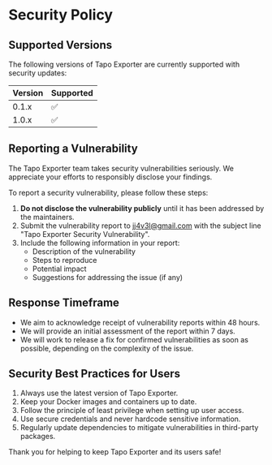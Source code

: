 # Security Policy

## Supported Versions

The following versions of Tapo Exporter are currently supported with security updates:

| Version | Supported          |
| ------- | ------------------ |
| 0.1.x   | :white_check_mark: |
| 1.0.x   | :white_check_mark: |

## Reporting a Vulnerability

The Tapo Exporter team takes security vulnerabilities seriously. We appreciate your efforts to responsibly disclose your findings.

To report a security vulnerability, please follow these steps:

1. **Do not disclose the vulnerability publicly** until it has been addressed by the maintainers.
2. Submit the vulnerability report to [jj4v3l@gmail.com](mailto:jj4v3l@gmail.com) with the subject line "Tapo Exporter Security Vulnerability".
3. Include the following information in your report:
   - Description of the vulnerability
   - Steps to reproduce
   - Potential impact
   - Suggestions for addressing the issue (if any)

## Response Timeframe

- We aim to acknowledge receipt of vulnerability reports within 48 hours.
- We will provide an initial assessment of the report within 7 days.
- We will work to release a fix for confirmed vulnerabilities as soon as possible, depending on the complexity of the issue.

## Security Best Practices for Users

1. Always use the latest version of Tapo Exporter.
2. Keep your Docker images and containers up to date.
3. Follow the principle of least privilege when setting up user access.
4. Use secure credentials and never hardcode sensitive information.
5. Regularly update dependencies to mitigate vulnerabilities in third-party packages.

Thank you for helping to keep Tapo Exporter and its users safe!
